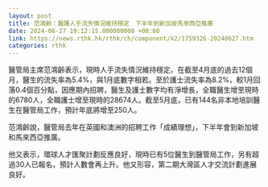 ```yaml
---
layout: post
title: 范鴻齡：醫護人手流失情況維持穩定　下半年到新加坡馬來西亞推廣
date: 2024-06-27 19:12:15.000000000 +08:00
link: https://news.rthk.hk/rthk/ch/component/k2/1759326-20240627.htm
categories: rthk
---
```


醫管局主席范鴻齡表示，現時人手流失情況維持穩定。在截至4月底的過去12個月，醫生的流失率為5.4%，與1月底數字相若。至於護士流失率為8.2%，較1月回落0.4個百分點，因應期內招聘，醫生及護士數字均有淨增長，全職醫生增至現時的6780人，全職護士增至現時的28674人。截至5月底，已有144名非本地培訓醫生在醫管局工作，預計年底將增至250人。

范鴻齡說，醫管局去年在英國和澳洲的招聘工作「成績理想」，下半年會到新加坡和馬來西亞推廣。

他又表示，環球人才匯聚計劃反應良好，現時已有5位醫生到醫管局工作，另有超過30人已報名，預計人數會再上升。他又形容，第二期大灣區人才交流計劃進展良好。
